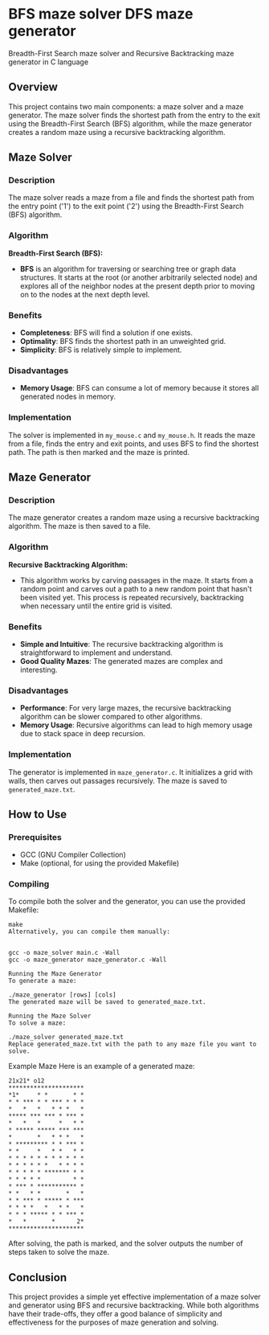 # BFS maze solver DFS maze generator
Breadth-First Search maze solver and Recursive Backtracking maze generator in C language

## Overview

This project contains two main components: a maze solver and a maze generator. The maze solver finds the shortest path from the entry to the exit using the Breadth-First Search (BFS) algorithm, while the maze generator creates a random maze using a recursive backtracking algorithm.

## Maze Solver

### Description

The maze solver reads a maze from a file and finds the shortest path from the entry point ('1') to the exit point ('2') using the Breadth-First Search (BFS) algorithm.

### Algorithm

**Breadth-First Search (BFS):**

- **BFS** is an algorithm for traversing or searching tree or graph data structures. It starts at the root (or another arbitrarily selected node) and explores all of the neighbor nodes at the present depth prior to moving on to the nodes at the next depth level.

### Benefits

- **Completeness**: BFS will find a solution if one exists.
- **Optimality**: BFS finds the shortest path in an unweighted grid.
- **Simplicity**: BFS is relatively simple to implement.

### Disadvantages

- **Memory Usage**: BFS can consume a lot of memory because it stores all generated nodes in memory.

### Implementation

The solver is implemented in `my_mouse.c` and `my_mouse.h`. It reads the maze from a file, finds the entry and exit points, and uses BFS to find the shortest path. The path is then marked and the maze is printed.

## Maze Generator

### Description

The maze generator creates a random maze using a recursive backtracking algorithm. The maze is then saved to a file.

### Algorithm

**Recursive Backtracking Algorithm:**

- This algorithm works by carving passages in the maze. It starts from a random point and carves out a path to a new random point that hasn't been visited yet. This process is repeated recursively, backtracking when necessary until the entire grid is visited.

### Benefits

- **Simple and Intuitive**: The recursive backtracking algorithm is straightforward to implement and understand.
- **Good Quality Mazes**: The generated mazes are complex and interesting.

### Disadvantages

- **Performance**: For very large mazes, the recursive backtracking algorithm can be slower compared to other algorithms.
- **Memory Usage**: Recursive algorithms can lead to high memory usage due to stack space in deep recursion.

### Implementation

The generator is implemented in `maze_generator.c`. It initializes a grid with walls, then carves out passages recursively. The maze is saved to `generated_maze.txt`.

## How to Use

### Prerequisites

- GCC (GNU Compiler Collection)
- Make (optional, for using the provided Makefile)

### Compiling

To compile both the solver and the generator, you can use the provided Makefile:

```
make
Alternatively, you can compile them manually:


gcc -o maze_solver main.c -Wall
gcc -o maze_generator maze_generator.c -Wall

Running the Maze Generator
To generate a maze:

./maze_generator [rows] [cols]
The generated maze will be saved to generated_maze.txt.

Running the Maze Solver
To solve a maze:

./maze_solver generated_maze.txt
Replace generated_maze.txt with the path to any maze file you want to solve.
```

Example Maze
Here is an example of a generated maze:

```
21x21* o12
*********************
*1*     * *       * *
* * *** * * *** * * *
*   *   *   * * *   *
***** *** *** * *** *
*   *   *     *   * *
* ***** ***** *** ***
*       *   * * *   *
* ********* * * *** *
* *     *   * *   * *
* * * * * * * * * * *
* * * * * *   * * * *
* * * * * ******* * *
* * * * *         * *
* *** * *********** *
* *   * *       *   *
* * *** * ***** * ***
* * * *   *   * *   *
* * * ***** * * *** *
*   *       *      2*
*********************
```
After solving, the path is marked, and the solver outputs the number of steps taken to solve the maze.

## Conclusion
This project provides a simple yet effective implementation of a maze solver and generator using BFS and recursive backtracking. While both algorithms have their trade-offs, they offer a good balance of simplicity and effectiveness for the purposes of maze generation and solving.